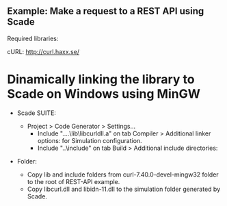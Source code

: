 ## Example: Make a request to a REST API using Scade

Required libraries:

cURL: http://curl.haxx.se/

# Dinamically linking the library to Scade on Windows using MinGW
* Scade SUITE:
	* Project > Code Generator > Settings...
		* Include "..\..\lib\libcurldll.a" on tab Compiler > Additional linker options: for Simulation configuration.
		* Include "..\include" on tab Build > Additional include directories:

* Folder:
	* Copy lib and include folders from curl-7.40.0-devel-mingw32 folder to the root of REST-API example.
	* Copy libcurl.dll and libidn-11.dll to the simulation folder generated by Scade.

